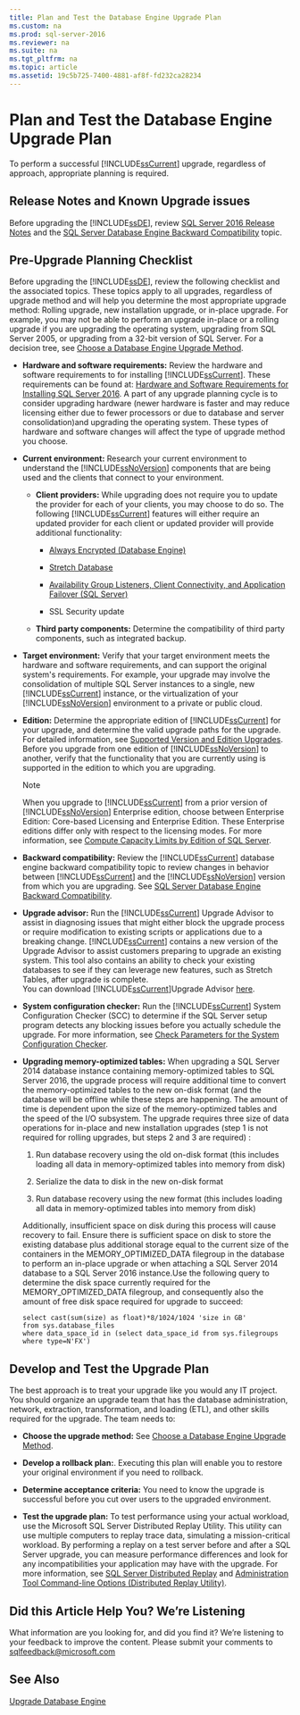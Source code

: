 ```yaml
---
title: Plan and Test the Database Engine Upgrade Plan
ms.custom: na
ms.prod: sql-server-2016
ms.reviewer: na
ms.suite: na
ms.tgt_pltfrm: na
ms.topic: article
ms.assetid: 19c5b725-7400-4881-af8f-fd232ca28234
---
```

# Plan and Test the Database Engine Upgrade Plan
  To perform a successful [!INCLUDE[ssCurrent](../../Topics/TopicNameContainA/includes/ssCurrent_md.md)] upgrade, regardless of approach, appropriate planning is required.  
  
## Release Notes and Known Upgrade issues  
 Before upgrading the [!INCLUDE[ssDE](../../Topics/TopicNameContainA/includes/ssDE_md.md)], review [SQL Server 2016 Release Notes](../../Topics/TopicNameNotContainA/SQL-Server-2016-Release-Notes.md) and the [SQL Server Database Engine Backward Compatibility](../../Topics/TopicNameNotContainA/SQL-Server-Database-Engine-Backward-Compatibility.md) topic.  
  
## Pre-Upgrade Planning Checklist  
 Before upgrading the [!INCLUDE[ssDE](../../Topics/TopicNameContainA/includes/ssDE_md.md)], review the following checklist and the associated topics. These topics apply to all upgrades, regardless of upgrade method and will help you determine the most appropriate upgrade method: Rolling upgrade, new installation upgrade, or in-place upgrade. For example, you may not be able to perform an upgrade in-place or a rolling upgrade if you are upgrading the operating system, upgrading from SQL Server 2005, or upgrading from a 32-bit version of SQL Server. For a decision tree, see [Choose a Database Engine Upgrade Method](../../Topics/TopicNameContainA/Choose-a-Database-Engine-Upgrade-Method.md).  
  
-   **Hardware and software requirements:** Review the hardware and software requirements to for installing [!INCLUDE[ssCurrent](../../Topics/TopicNameContainA/includes/ssCurrent_md.md)]. These requirements can be found at: [Hardware and Software Requirements for Installing SQL Server 2016](../../Topics/TopicNameNotContainA/Hardware-and-Software-Requirements-for-Installing-SQL-Server-2016.md). A part of any upgrade planning cycle is to consider upgrading hardware (newer hardware is faster and may reduce licensing either due to fewer processors or due to database and server consolidation)and upgrading the operating system. These types of hardware and software changes will affect the type of upgrade method you choose.  
  
-   **Current environment:** Research your current environment to understand the [!INCLUDE[ssNoVersion](../../Topics/TopicNameContainA/includes/ssNoVersion_md.md)] components that are being used and the clients that connect to your environment.  
  
    -   **Client providers:** While upgrading does not require you to update the provider for each of your clients, you may choose to do so. The following [!INCLUDE[ssCurrent](../../Topics/TopicNameContainA/includes/ssCurrent_md.md)] features will either require an updated provider for each client or  updated provider will provide additional functionality:  
  
        -   [Always Encrypted &#40;Database Engine&#41;](../../Topics/TopicNameNotContainA/Always-Encrypted--Database-Engine-.md)  
  
        -   [Stretch Database](../../Topics/TopicNameNotContainA/Stretch-Database.md)  
  
        -   [Availability Group Listeners, Client Connectivity, and Application Failover &#40;SQL Server&#41;](../../Topics/TopicNameNotContainA/Availability-Group-Listeners--Client-Connectivity--and-Application-Failover--SQL-Server-.md)  
  
        -   SSL Security update  
  
    -   **Third party components:** Determine the compatibility of third party components, such as integrated backup.  
  
-   **Target environment:** Verify that your target environment meets the hardware and software requirements, and can support the original system's requirements. For example, your upgrade may involve the consolidation of multiple SQL Server instances to a single, new [!INCLUDE[ssCurrent](../../Topics/TopicNameContainA/includes/ssCurrent_md.md)] instance, or the virtualization of your [!INCLUDE[ssNoVersion](../../Topics/TopicNameContainA/includes/ssNoVersion_md.md)] environment to a private or public cloud.  
  
-   **Edition:** Determine the appropriate edition of [!INCLUDE[ssCurrent](../../Topics/TopicNameContainA/includes/ssCurrent_md.md)] for your upgrade, and determine the valid upgrade paths for the upgrade. For detailed information, see [Supported Version and Edition Upgrades](../../Topics/TopicNameNotContainA/Supported-Version-and-Edition-Upgrades.md). Before you upgrade from one edition of [!INCLUDE[ssNoVersion](../../Topics/TopicNameContainA/includes/ssNoVersion_md.md)] to another, verify that the functionality that you are currently using is supported in the edition to which you are upgrading.  
  
    > [!NOTE]  
    >  When you upgrade to [!INCLUDE[ssCurrent](../../Topics/TopicNameContainA/includes/ssCurrent_md.md)] from a prior version of [!INCLUDE[ssNoVersion](../../Topics/TopicNameContainA/includes/ssNoVersion_md.md)] Enterprise edition, choose between Enterprise Edition: Core-based Licensing and Enterprise Edition. These Enterprise editions differ only with respect to the licensing modes. For more information, see [Compute Capacity Limits by Edition of SQL Server](../../Topics/TopicNameNotContainA/Compute-Capacity-Limits-by-Edition-of-SQL-Server.md).  
  
-   **Backward compatibility:** Review the [!INCLUDE[ssCurrent](../../Topics/TopicNameContainA/includes/ssCurrent_md.md)] database engine  backward compatibility topic to review changes in behavior between [!INCLUDE[ssCurrent](../../Topics/TopicNameContainA/includes/ssCurrent_md.md)] and the [!INCLUDE[ssNoVersion](../../Topics/TopicNameContainA/includes/ssNoVersion_md.md)] version from which you are upgrading. See [SQL Server Database Engine Backward Compatibility](../../Topics/TopicNameNotContainA/SQL-Server-Database-Engine-Backward-Compatibility.md).  
  
-   **Upgrade advisor:**  Run the [!INCLUDE[ssCurrent](../../Topics/TopicNameContainA/includes/ssCurrent_md.md)] Upgrade Advisor to assist in diagnosing issues that might either block the upgrade process or require modification to existing scripts or applications due to a breaking change. [!INCLUDE[ssCurrent](../../Topics/TopicNameContainA/includes/ssCurrent_md.md)] contains a new version of the Upgrade Advisor to assist customers preparing to upgrade an existing system.  This tool also contains an ability to check your existing databases to see if they can leverage new features, such as Stretch Tables, after upgrade is complete.   
    You can download [!INCLUDE[ssCurrent](../../Topics/TopicNameContainA/includes/ssCurrent_md.md)]Upgrade Advisor  [here](https://www.microsoft.com/en-us/download/details.aspx?id=48119).  
  
-   **System configuration checker:**  Run the [!INCLUDE[ssCurrent](../../Topics/TopicNameContainA/includes/ssCurrent_md.md)] System Configuration Checker (SCC) to determine if the SQL Server setup program detects any blocking issues before you actually schedule the upgrade. For more information, see [Check Parameters for the System Configuration Checker](../../Topics/TopicNameNotContainA/Check-Parameters-for-the-System-Configuration-Checker.md).  
  
-   **Upgrading memory-optimized tables:** When upgrading a SQL Server 2014 database instance containing memory-optimized tables to SQL Server 2016, the upgrade process will require additional time to convert the memory-optimized  tables to the new on-disk format (and the database will be offline while these steps are happening.   The amount of time is dependent upon the size of the memory-optimized tables and the speed of the I/O subsystem. The upgrade requires three size of data operations for in-place and new installation upgrades (step 1 is not required for rolling upgrades, but steps 2 and 3 are required) :  
  
    1.  Run database recovery using the old on-disk format (this includes loading all data in memory-optimized tables into memory from disk)  
  
    2.  Serialize the data to disk in the new on-disk format  
  
    3.  Run database recovery using the new format (this includes loading all data in memory-optimized tables into memory from disk)  
  
     Additionally, insufficient space on disk during this process will cause recovery to fail. Ensure there is sufficient space on disk to store the existing database plus additional storage equal to the current size of the containers in the MEMORY_OPTIMIZED_DATA filegroup in the database to perform an in-place upgrade or when attaching a SQL Server 2014 database to a SQL Server 2016 instance.Use the following query to determine the disk space currently required for the MEMORY_OPTIMIZED_DATA filegroup, and consequently also the amount of free disk space required for upgrade to succeed:  
  
    ```  
    select cast(sum(size) as float)*8/1024/1024 'size in GB'   
    from sys.database_files  
    where data_space_id in (select data_space_id from sys.filegroups where type=N'FX')  
    ```  
  
## Develop and Test the Upgrade Plan  
 The best approach is to treat your upgrade like you would any IT project. You should organize an upgrade team that has the database administration, network, extraction, transformation, and loading (ETL), and other skills required for the upgrade. The team needs to:  
  
-   **Choose the upgrade method:** See [Choose a Database Engine Upgrade Method](../../Topics/TopicNameContainA/Choose-a-Database-Engine-Upgrade-Method.md).  
  
-   **Develop a rollback plan:**. Executing this plan will enable you to restore your original environment if you need to rollback.  
  
-   **Determine acceptance criteria:** You need to know the upgrade is successful before you cut over users to the upgraded environment.  
  
-   **Test the upgrade plan:** To test performance using your actual workload, use the Microsoft SQL Server Distributed Replay Utility. This utility can use multiple computers to replay trace data, simulating a mission-critical workload. By performing a replay on a test server before and after a SQL Server upgrade, you can measure performance differences and look for any incompatibilities your application may have with the upgrade. For more information, see [SQL Server Distributed Replay](../../Topics/TopicNameNotContainA/SQL-Server-Distributed-Replay.md) and [Administration Tool Command-line Options &#40;Distributed Replay Utility&#41;](../../Topics/TopicNameNotContainA/Administration-Tool-Command-line-Options--Distributed-Replay-Utility-.md).  
  
## Did this Article Help You? We’re Listening  
 What information are you looking for, and did you find it? We’re listening to your feedback to improve the content. Please submit your comments to [sqlfeedback@microsoft.com](mailto:sqlfeedback@microsoft.com?subject=Your%20feedback%20about%20the%20Plan%20and%20Test%20the%20Database%20Engine%20Upgrade%20Plan%20page)  
  
## See Also  
 [Upgrade Database Engine](../../Topics/TopicNameNotContainA/Upgrade-Database-Engine.md)  
  
  